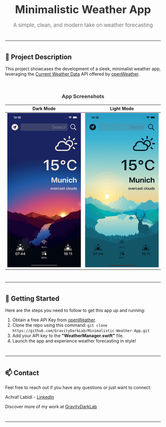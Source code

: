 <h1 align="center" style="font-size: 2.5em; font-weight: bold; color: #333; margin: 20px 0;">Minimalistic Weather App</h1>

<div align="center">
  <p style="font-size: 1.2em; color: #777;">A simple, clean, and modern take on weather forecasting</p>
</div>

<hr style="margin: 40px 0;">

## 🎯 Project Description

This project showcases the development of a sleek, minimalist weather app, leveraging the [Current Weather Data](https://openweathermap.org/current) API offered by [openWeather](https://openweathermap.org/api). 

<div align="center">
<br>
<h3 style="color: #333;">App Screenshots</h3>

|Dark Mode           |  Light Mode|
|:-------------------------------:|:-------------------------------:|
|<img src="https://github.com/GravityDarkLab/Minimalistic-Weather-App/blob/main/Screenshot/DarkMode.png" width="250" height="500"/>  |<img src="https://github.com/GravityDarkLab/Minimalistic-Weather-App/blob/main/Screenshot/LightMode.png" width="250" height="500"/>|

</div>

<hr style="margin: 40px 0;">

## 🚀 Getting Started

Here are the steps you need to follow to get this app up and running:

1. Obtain a free API Key from [openWeather](https://openweathermap.org/api).
2. Clone the repo using this command: `git clone https://github.com/GravityDarkLab/Minimalistic-Weather-App.git`
3. Add your API key to the **"WeatherManager.swift"** file.
4. Launch the app and experience weather forecasting in style!

<hr style="margin: 40px 0;">

## 📫 Contact

Feel free to reach out if you have any questions or just want to connect:

Achraf Labidi - [LinkedIn](https://www.linkedin.com/in/ashraf-labidi-0xff3e/)

Discover more of my work at [GravityDarkLab](https://github.com/GravityDarkLab)

<hr style="margin: 40px 0;">

